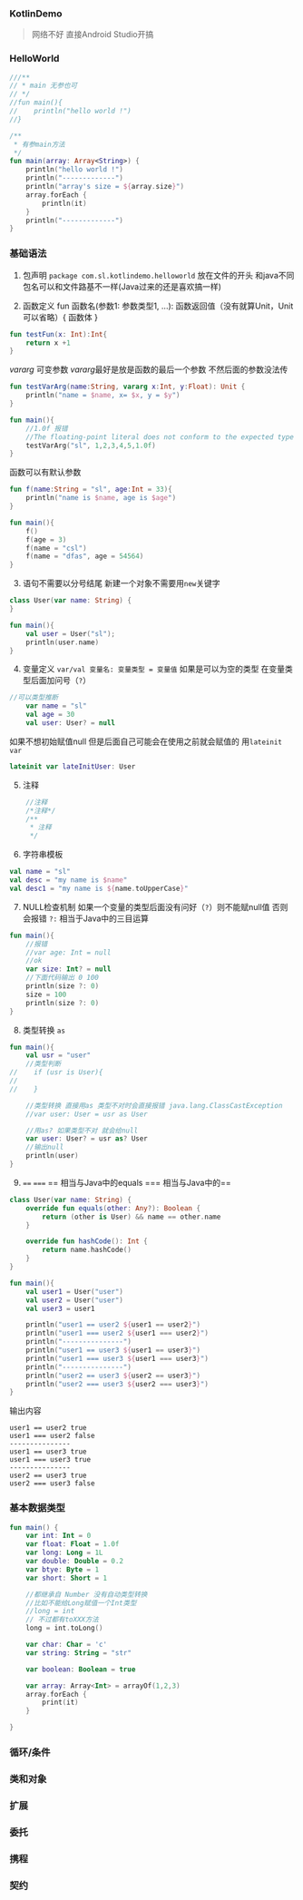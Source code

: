 ### KotlinDemo
> 网络不好 直接Android Studio开搞

### HelloWorld
```kotlin
///**
// * main 无参也可
// */
//fun main(){
//    println("hello world !")
//}

/**
 * 有参main方法
 */
fun main(array: Array<String>) {
    println("hello world !")
    println("-------------")
    println("array's size = ${array.size}")
    array.forEach {
        println(it)
    }
    println("-------------")
}
```

### 基础语法
1. 包声明 `package com.sl.kotlindemo.helloworld` 放在文件的开头
    和java不同 包名可以和文件路基不一样(Java过来的还是喜欢搞一样)

2. 函数定义
fun 函数名(参数1: 参数类型1, ...): 函数返回值（没有就算Unit，Unit可以省略）{ 函数体 } 
```kotlin
fun testFun(x: Int):Int{
    return x +1
}
```
*vararg* 可变参数 *vararg*最好是放是函数的最后一个参数 不然后面的参数没法传
```kotlin
fun testVarArg(name:String, vararg x:Int, y:Float): Unit {
    println("name = $name, x= $x, y = $y")
}

fun main(){
    //1.0f 报错
    //The floating-point literal does not conform to the expected type Int
    testVarArg("sl", 1,2,3,4,5,1.0f)
}
```
函数可以有默认参数
```kotlin
fun f(name:String = "sl", age:Int = 33){
    println("name is $name, age is $age")
}

fun main(){
    f()
    f(age = 3)
    f(name = "csl")
    f(name = "dfas", age = 54564)
}
```
3. 语句不需要以分号结尾 新建一个对象不需要用`new`关键字
```kotlin
class User(var name: String) {
}

fun main(){
    val user = User("sl");
    println(user.name)
}
```
4. 变量定义
`var/val 变量名: 变量类型 = 变量值`
如果是可以为空的类型 在变量类型后面加问号（`?`）
```kotlin
//可以类型推断
    var name = "sl"
    val age = 30
    val user: User? = null
```
如果不想初始赋值null 但是后面自己可能会在使用之前就会赋值的 用`lateinit var`
```kotlin
lateinit var lateInitUser: User
```
5. 注释
```kotlin
    //注释
    /*注释*/
    /**
     * 注释
     */
```
6. 字符串模板
```kotlin
val name = "sl"
val desc = "my name is $name"
val desc1 = "my name is ${name.toUpperCase}"
```
7. NULL检查机制
如果一个变量的类型后面没有问好（`?`）则不能赋null值 否则会报错
`?:` 相当于Java中的三目运算
```kotlin
fun main(){
    //报错
    //var age: Int = null
    //ok
    var size: Int? = null
    //下面代码输出 0 100
    println(size ?: 0)
    size = 100
    println(size ?: 0)
}
```
8. 类型转换 `as`
```kotlin
fun main(){
    val usr = "user"
    //类型判断
//    if (usr is User){
//
//    }

    //类型转换 直接用as 类型不对时会直接报错 java.lang.ClassCastException
    //var user: User = usr as User

    //用as? 如果类型不对 就会给null
    var user: User? = usr as? User
    //输出null
    println(user)
}
```
9. `==` `===`
== 相当与Java中的equals === 相当与Java中的==
```kotlin
class User(var name: String) {
    override fun equals(other: Any?): Boolean {
        return (other is User) && name == other.name
    }

    override fun hashCode(): Int {
        return name.hashCode()
    }
}

fun main(){
    val user1 = User("user")
    val user2 = User("user")
    val user3 = user1

    println("user1 == user2 ${user1 == user2}")
    println("user1 === user2 ${user1 === user2}")
    println("---------------")
    println("user1 == user3 ${user1 == user3}")
    println("user1 === user3 ${user1 === user3}")
    println("---------------")
    println("user2 == user3 ${user2 == user3}")
    println("user2 === user3 ${user2 === user3}")
}
```
输出内容
```
user1 == user2 true
user1 === user2 false
---------------
user1 == user3 true
user1 === user3 true
---------------
user2 == user3 true
user2 === user3 false
```


### 基本数据类型
```kotlin
fun main() {
    var int: Int = 0
    var float: Float = 1.0f
    var long: Long = 1L
    var double: Double = 0.2
    var btye: Byte = 1
    var short: Short = 1

    //都继承自 Number 没有自动类型转换
    //比如不能给Long赋值一个Int类型
    //long = int
    // 不过都有toXXX方法
    long = int.toLong()

    var char: Char = 'c'
    var string: String = "str"

    var boolean: Boolean = true

    var array: Array<Int> = arrayOf(1,2,3)
    array.forEach {
        print(it)
    }

}
```
### 循环/条件

### 类和对象

### 扩展

### 委托

### 携程

### 契约